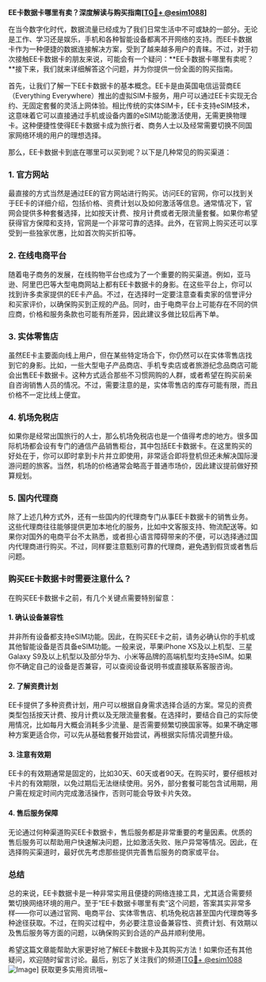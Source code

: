 **EE卡数据卡哪里有卖？深度解读与购买指南[[TG💪+ @esim1088](https://t.me/s/esim1088)]**

在当今数字化时代，数据流量已经成为了我们日常生活中不可或缺的一部分。无论是工作、学习还是娱乐，手机和各种智能设备都离不开网络的支持。而EE卡数据卡作为一种便捷的数据连接解决方案，受到了越来越多用户的青睐。不过，对于初次接触EE卡数据卡的朋友来说，可能会有一个疑问：**EE卡数据卡哪里有卖呢？**接下来，我们就来详细解答这个问题，并为你提供一份全面的购买指南。

首先，让我们了解一下EE卡数据卡的基本概念。EE卡是由英国电信运营商EE（Everything Everywhere）推出的虚拟SIM卡服务，用户可以通过EE卡实现无合约、无固定套餐的灵活上网体验。相比传统的实体SIM卡，EE卡支持eSIM技术，这意味着它可以直接通过手机或设备内置的eSIM功能激活使用，无需更换物理卡。这种便捷性使得EE卡数据卡成为旅行者、商务人士以及经常需要切换不同国家网络环境的用户的理想选择。

那么，EE卡数据卡到底在哪里可以买到呢？以下是几种常见的购买渠道：

### **1. 官方网站**
最直接的方式当然是通过EE的官方网站进行购买。访问EE的官网，你可以找到关于EE卡的详细介绍，包括价格、资费计划以及如何激活等信息。通常情况下，官网会提供多种套餐选择，比如按天计费、按月计费或者无限流量套餐。如果你希望获得官方保障和支持，官网是一个非常可靠的选择。此外，在官网上购买还可以享受到一些独家优惠，比如首次购买折扣等。

### **2. 在线电商平台**
随着电子商务的发展，在线购物平台也成为了一个重要的购买渠道。例如，亚马逊、阿里巴巴等大型电商网站上都有EE卡数据卡的身影。在这些平台上，你可以找到许多卖家提供的EE卡产品。不过，在选择时一定要注意查看卖家的信誉评分和买家评价，以确保购买到正规的产品。同时，由于电商平台上可能存在不同的供应商，价格和服务条款也可能有所差异，因此建议多做比较后再下单。

### **3. 实体零售店**
虽然EE卡主要面向线上用户，但在某些特定场合下，你仍然可以在实体零售店找到它的身影。比如，一些大型电子产品商店、手机专卖店或者旅游纪念品商店可能会出售EE卡数据卡。这种方式适合那些不习惯网购的人群，或者希望在购买前亲自咨询销售人员的情况。不过，需要注意的是，实体零售店的库存可能有限，而且价格不一定比线上便宜。

### **4. 机场免税店**
如果你是经常出国旅行的人士，那么机场免税店也是一个值得考虑的地方。很多国际机场都会设有专门的通信产品销售柜台，其中包括EE卡数据卡。在这里购买的好处在于，你可以即时拿到卡片并立即使用，非常适合即将登机但还未解决国际漫游问题的旅客。当然，机场的价格通常会略高于普通市场价，因此建议提前做好预算规划。

### **5. 国内代理商**
除了上述几种方式外，还有一些国内的代理商专门从事EE卡数据卡的销售业务。这些代理商往往能够提供更加本地化的服务，比如中文客服支持、物流配送等。如果你对国外的电商平台不太熟悉，或者担心语言障碍带来的不便，可以选择通过国内代理商进行购买。不过，同样要注意甄别可靠的代理商，避免遇到假货或者售后问题。

### **购买EE卡数据卡时需要注意什么？**
在购买EE卡数据卡之前，有几个关键点需要特别留意：

#### **1. 确认设备兼容性**
并非所有设备都支持eSIM功能。因此，在购买EE卡之前，请务必确认你的手机或其他智能设备是否具备eSIM功能。一般来说，苹果iPhone XS及以上机型、三星Galaxy S9及以上机型以及部分华为、小米等品牌的高端机型均支持eSIM。如果你不确定自己的设备是否兼容，可以查阅设备说明书或直接联系客服咨询。

#### **2. 了解资费计划**
EE卡提供了多种资费计划，用户可以根据自身需求选择合适的方案。常见的资费类型包括按天计费、按月计费以及无限流量套餐。在选择时，要结合自己的实际使用情况，比如每月大概会消耗多少流量、是否需要频繁切换国家等。如果不确定哪种方案更适合你，可以先从基础套餐开始尝试，再根据实际情况调整升级。

#### **3. 注意有效期**
EE卡的有效期通常是固定的，比如30天、60天或者90天。在购买时，要仔细核对卡片的有效期限，以免过期后无法继续使用。另外，部分套餐可能包含试用期，用户需在规定时间内完成激活操作，否则可能会导致卡片失效。

#### **4. 售后服务保障**
无论通过何种渠道购买EE卡数据卡，售后服务都是非常重要的考量因素。优质的售后服务可以帮助用户快速解决问题，比如激活失败、账户异常等情况。因此，在选择购买渠道时，最好优先考虑那些提供完善售后服务的商家或平台。

### **总结**
总的来说，EE卡数据卡是一种非常实用且便捷的网络连接工具，尤其适合需要频繁切换网络环境的用户。至于“EE卡数据卡哪里有卖”这个问题，答案其实非常多样——你可以通过官网、电商平台、实体零售店、机场免税店甚至国内代理商等多种途径获取。不过，在购买过程中，务必要注意设备兼容性、资费计划、有效期以及售后服务等方面的问题，以确保购买到合适的产品并顺利使用。

希望这篇文章能帮助大家更好地了解EE卡数据卡及其购买方法！如果你还有其他疑问，欢迎随时留言讨论。最后，别忘了关注我们的频道[[TG💪+ @esim1088](https://t.me/s/esim1088) ![Image](https://i.postimg.cc/4NQfJmqS/Snipaste-2025-05-13-00-14-12.png)] 获取更多实用资讯哦~